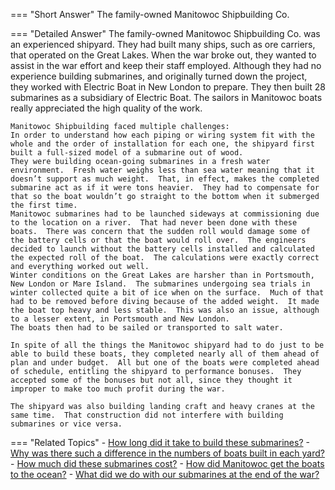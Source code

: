 
=== "Short Answer"
    The family-owned Manitowoc Shipbuilding Co.

=== "Detailed Answer"
    The family-owned Manitowoc Shipbuilding Co. was an experienced shipyard.  They had built many ships, such as ore carriers, that operated on the Great Lakes.  When the war broke out, they wanted to assist in the war effort and keep their staff employed.  Although they had no experience building submarines, and originally turned down the project, they worked with Electric Boat in New London to prepare.  They then built 28 submarines as a subsidiary of Electric Boat.  The sailors in Manitowoc boats really appreciated the high quality of the work.

    Manitowoc Shipbuilding faced multiple challenges:
    In order to understand how each piping or wiring system fit with the whole and the order of installation for each one, the shipyard first built a full-sized model of a submarine out of wood.
    They were building ocean-going submarines in a fresh water environment.  Fresh water weighs less than sea water meaning that it doesn’t support as much weight.  That, in effect, makes the completed submarine act as if it were tons heavier.  They had to compensate for that so the boat wouldn’t go straight to the bottom when it submerged the first time.
    Manitowoc submarines had to be launched sideways at commissioning due to the location on a river.  That had never been done with these boats.  There was concern that the sudden roll would damage some of the battery cells or that the boat would roll over.  The engineers decided to launch without the battery cells installed and calculated the expected roll of the boat.  The calculations were exactly correct and everything worked out well.
    Winter conditions on the Great Lakes are harsher than in Portsmouth, New London or Mare Island.  The submarines undergoing sea trials in winter collected quite a bit of ice when on the surface.  Much of that had to be removed before diving because of the added weight.  It made the boat top heavy and less stable.  This was also an issue, although to a lesser extent, in Portsmouth and New London.
    The boats then had to be sailed or transported to salt water.

    In spite of all the things the Manitowoc shipyard had to do just to be able to build these boats, they completed nearly all of them ahead of plan and under budget.  All but one of the boats were completed ahead of schedule, entitling the shipyard to performance bonuses.  They accepted some of the bonuses but not all, since they thought it improper to make too much profit during the war.

    The shipyard was also building landing craft and heavy cranes at the same time.  That construction did not interfere with building submarines or vice versa.

=== "Related Topics"
    - [How long did it take to build these submarines?](../FAQs/how-long-did-it-take-to-build-these-submarines.md)
    - [Why was there such a difference in the numbers of boats built in each yard?](../FAQs/why-was-there-such-a-difference-in-the-numbers-of-boats-built-in-each-yard.md)
    - [How much did these submarines cost?](../FAQs/how-much-did-these-submarines-cost.md)
    - [How did Manitowoc get the boats to the ocean?](../FAQs/how-did-manitowoc-get-the-boats-to-the-ocean.md)
    - [What did we do with our submarines at the end of the war?](../FAQs/what-did-we-do-with-our-submarines-at-the-end-of-the-war.md)
